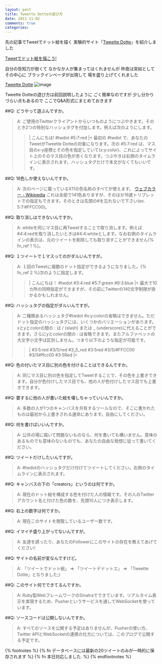 ```yaml
---
layout: post
title: Tweette Dotteの遊び方
date: 2011-11-02
comments: true
categories:
---
```



先の記事でTweetでドット絵を描く
実験的サイト「[Tweette Dotte](http://tweetdot.heroku.com/)」を紹介しました

[Tweetでドット絵を描こう!](/2011/10/31/Tweet/)

自分の告知力が弱くて
なかなか人が集まってはくれませんが
昨夜は突如としてその中心に
ブラックインベーダが出現して
場を盛り上げてくれました

[Tweette Dotte](http://tweetdot.heroku.com/)
![image](http://img.f.hatena.ne.jp/images/fotolife/k/keyesberry/20111102/20111102191921.png)


Tweette Dotteの遊び方は前回説明したように
ごく簡単なのですが
少し分かりづらい点もあるので
ここでQ&A形式にまとめておきます

##Q: どうやって遊ぶんですか。
> 
> A: ご使用のTwitterクライアントからいつものようにつぶやきます。そのとき2つの特別なハッシュタグを付加します。例えば次のようにします。
> >|
>   こんにちは! #twdot #5:7:red
> |<
> 最初の #twdot で、あなたのTweetがTweette Dotteの対象になります。次の #5:7:red は、マス目のx-y座標とその色を指定していて(x:y:color)、これによってサイト上のそのマス目の色が赤くなります。つぶやきは右側のタイムラインに表示されます。ハッシュタグだけで本文がなくてもいいです。

##Q: 16色しか使えないんですか。
> 
> A: 次のページに載っているX11の色名称のすべてが使えます。
> [ウェブカラー - Wikipedia](http://ja.wikipedia.org/wiki/%E3%82%A6%E3%82%A7%E3%83%96%E3%82%AB%E3%83%A9%E3%83%BC)
> これは全部で141色ありますが、そのほか16進トリプレットでの指定もできます。そのときは先頭の#を忘れないで下さい(ex. 5:7:#FFCC00)。

##Q: 取り消しはできないんですか。
> 
> A: whiteを同じマス目に再Tweetすることで取り消します。例えば#4:4:redを取り消したいときは#4:4:whiteとします。なお右側のタイムラインの表示は、元のツイートを削除しても取り消すことができません{% fn_ref 1 %}。

##Q: １ツイートで１マスってのがダルいんですが。
> 
> A: １回のTweetに複数のドット指定ができるようになりました。{% fn_ref 2 %}次のように指定します。
> >|
>  こんにちは！ #twdot #3:4:red #5:7:green #9:3:blue
> |<
> 最大で10カ所の同時指定ができますが、その前にTwitterの140文字制限が掛かるかもしれません。

##Q: ハッシュタグの指定がダルいんですが。
> 
> A: 二種類あるハッシュタグ#twdot #x:y:colorの省略はできません。ただドット指定のハッシュタグには、いくつかのバリエーションがあります。
> xとyとcolorの間の : は / (slash) または _ (underscore)に代えることができます。さらにyとcolorの間の : は省略できます。またアルファベットの大文字小文字は区別しません。つまり以下のような指定が可能です。
> >|
>    #3:5:red       #3/5/red     #3_5_red      #3:5red
>    #3/5/#FFCC00     #3/5#ffcc00      #3:5Red
> |<

##Q: 色の付いたマス目に別の色を付けることはできるんですか。
> 
> A: 同じマス目に別の色を指定してTweetすることで、その色を上書きできます。自分が色付けしたマス目でも、他の人が色付けしたマス目でも上書きできます。

##Q: 要するに他の人が書いた絵を壊しちゃっていいんですか。
> 
> A: 多数の人が1つのキャンバスを共有するツールなので、そこに書かれたものは最初から上書きされる運命にあります。自由にしてください。

##Q: 何を書けばいいんですか。
> 
> A: 公共の場に描いて問題ないものなら、何を書いても構いません。意味のあるものでも意味のないものでも、あなたの自由な発想に従って書いてください。

##Q: ツイートだけしたいんですが。
> 
> A: #twdotのハッシュタグだけ付けてツイートしてください。右側のタイムラインに表示されます。

##Q: キャンバスの下の「creators」というのは何ですか。
> 
> A: 現在のドット絵を構成する色を付けた人の情報です。その人のTwitterアカウント名と付けた色の数を、先頭10人につき表示します。

##Q: 右上の数字は何ですか。
> 
> A: 現在このサイトを閲覧しているユーザー数です。

##Q: イマイチ盛り上がってないんですが。
> 
> A: 友達を誘ったり、あなたのFollowerにこのサイトの存在を教えてあげてください!

##Q: サイトの名前が変なんですけど。
> 
> A: 「ツイートでドット絵」 => 「ツイートデドットエ」 => 「Tweette Dotte」となりました;)

##Q: このサイト何でできてるんですか。
> 
> A: Ruby製WebフレームワークのSinatraでできています。リアルタイム表示を実現するため、Pusherというサービスを通してWebSocketを使っています。

##Q: ソースコードは公開しないんですか。
> 
> A: すべてのソースを公開する予定はありませんが、Pusherの使い方、Twitter APIとWebSocketの連携の仕方については、このブログで公開する予定です。

{% footnotes %}
   {% fn データベースには最新の20ツイートのみが一時的に保存されます %}
   {% fn 本日対応しました. %}
{% endfootnotes %}

